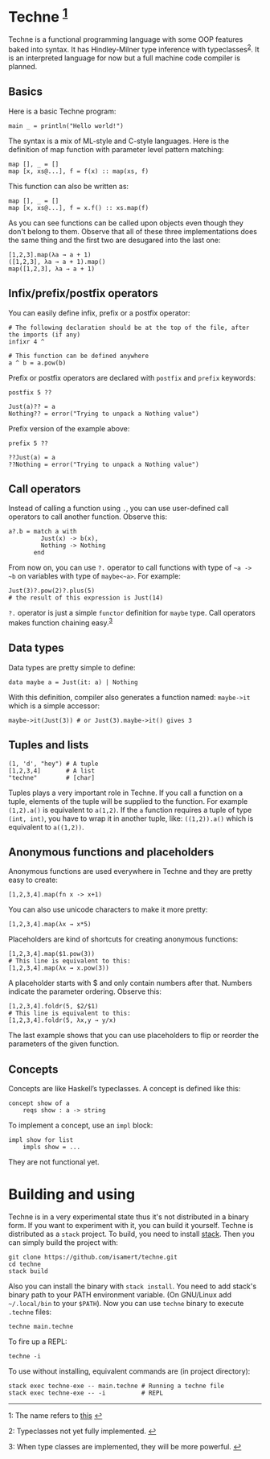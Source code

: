 # Techne <sup name="a1">[1](#fn1)</sup>
Techne is a functional programming language with some OOP features baked into syntax. It has Hindley-Milner type inference with typeclasses<sup name="a2">[2](#fn2)</sup>.  It is an interpreted language for now but a full machine code compiler is planned.

## Basics
Here is a basic Techne program:

```
main _ = println("Hello world!")
```

The syntax is a mix of ML-style and C-style languages. Here is the definition of map function with parameter level pattern matching:

```
map [], _ = []
map [x, xs@...], f = f(x) :: map(xs, f)
```

This function can also be written as:

```
map [], _ = []
map [x, xs@...], f = x.f() :: xs.map(f)
```

As you can see functions can be called upon objects even though they don't belong to them. Observe that all of these three implementations does the same thing and the first two are desugared into the last one:

```
[1,2,3].map(λa → a + 1)
([1,2,3], λa → a + 1).map()
map([1,2,3], λa → a + 1)
```

## Infix/prefix/postfix operators
You can easily define infix, prefix or a postfix operator:

```
# The following declaration should be at the top of the file, after the imports (if any)
infixr 4 ^

# This function can be defined anywhere
a ^ b = a.pow(b)
```

Prefix or postfix operators are declared with `postfix` and `prefix` keywords:

```
postfix 5 ??

Just(a)?? = a
Nothing?? = error("Trying to unpack a Nothing value")
```

Prefix version of the example above:

```
prefix 5 ??

??Just(a) = a
??Nothing = error("Trying to unpack a Nothing value")
```

## Call operators
Instead of calling a function using `.`, you can use user-defined call operators to call another function. Observe this:

```
a?.b = match a with
         Just(x) -> b(x),
         Nothing -> Nothing
       end
```

From now on, you can use `?.` operator to call functions with type of `~a -> ~b` on variables with type of `maybe<~a>`. For example:

```
Just(3)?.pow(2)?.plus(5)
# the result of this expression is Just(14)
```

`?.` operator is just a simple `functor` definition for `maybe` type. Call operators makes function chaining easy.<sup name="a3">[3](#fn3)</sup>

## Data types
Data types are pretty simple to define:

```
data maybe a = Just(it: a) | Nothing
```

With this definition, compiler also generates a function named: `maybe->it` which is a simple accessor:

```
maybe->it(Just(3)) # or Just(3).maybe->it() gives 3
```

## Tuples and lists
```
(1, 'd', "hey") # A tuple
[1,2,3,4]       # A list
"techne"        # [char]
```

Tuples plays a very important role in Techne. If you call a function on a tuple, elements of the tuple will be supplied to the function. For example `(1,2).a()` is equivalent to `a(1,2)`. If the `a` function requires a tuple of type `(int, int)`, you have to wrap it in another tuple, like: `((1,2)).a()` which is equivalent to `a((1,2))`.

## Anonymous functions and placeholders
Anonymous functions are used everywhere in Techne and they are pretty easy to create:

```
[1,2,3,4].map(fn x -> x+1)
```

You can also use unicode characters to make it more pretty:

```
[1,2,3,4].map(λx → x*5)
```

Placeholders are kind of shortcuts for creating anonymous functions:

```
[1,2,3,4].map($1.pow(3))
# This line is equivalent to this:
[1,2,3,4].map(λx → x.pow(3))
```

A placeholder starts with $ and only contain numbers after that. Numbers indicate the parameter ordering. Observe this:

```
[1,2,3,4].foldr(5, $2/$1)
# This line is equivalent to this:
[1,2,3,4].foldr(5, λx,y → y/x)
```

The last example shows that you can use placeholders to flip or reorder the parameters of the given function.

## Concepts
Concepts are like Haskell’s typeclasses. A concept is defined like this:

```
concept show of a
    reqs show : a -> string
```

To implement a concept, use an `impl` block:

```
impl show for list
    impls show = ...
```

They are not functional yet.


# Building and using
Techne is in a very experimental state thus it's not distributed in a binary form. If you want to experiment with it, you can build it yourself. Techne is distributed as a `stack` project. To build, you need to install [stack](https://docs.haskellstack.org/en/stable/README/). Then you can simply build the project with:

```
git clone https://github.com/isamert/techne.git
cd techne
stack build
```

Also you can install the binary with `stack install`. You need to add stack's binary path to your PATH environment variable. (On GNU/Linux add `~/.local/bin` to your `$PATH`). Now you can use `techne` binary to execute `.techne` files:

```
techne main.techne
```

To fire up a REPL:

```
techne -i
```

To use without installing, equivalent commands are (in project directory):

```
stack exec techne-exe -- main.techne # Running a techne file
stack exec techne-exe -- -i          # REPL
```

---

<a name="fn1">1</a>: The name refers to [this](https://plato.stanford.edu/entries/episteme-techne/) [↩](#a1)

<a name="fn2">2</a>: Typeclasses not yet fully implemented. [↩](#a2)

<a name="fn3">3</a>: When type classes are implemented, they will be more powerful. [↩](#a3)
